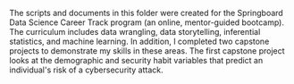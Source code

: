 The scripts and documents in this folder were created for the Springboard Data Science Career Track program (an online, mentor-guided bootcamp).  The curriculum includes data wrangling, data storytelling, inferential statistics, and machine learning.  In addition, I completed two capstone projects to demonstrate my skills in these areas.  The first capstone project looks at the demographic and security habit variables that predict an individual's risk of a cybersecurity attack.
